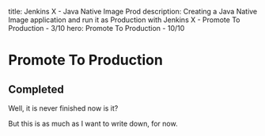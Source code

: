 title: Jenkins X - Java Native Image Prod
description: Creating a Java Native Image application and run it as Production with Jenkins X - Promote To Production - 3/10
hero: Promote To Production - 10/10

# Promote To Production

## Completed

Well, it is never finished now is it?

But this is as much as I want to write down, for now.